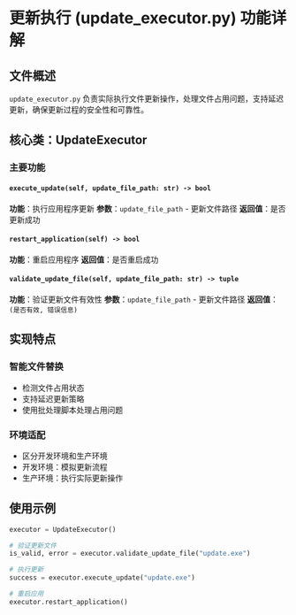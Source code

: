 # 更新执行 (update_executor.py) 功能详解

## 文件概述

`update_executor.py` 负责实际执行文件更新操作，处理文件占用问题，支持延迟更新，确保更新过程的安全性和可靠性。

## 核心类：UpdateExecutor

### 主要功能

#### `execute_update(self, update_file_path: str) -> bool`
**功能**：执行应用程序更新
**参数**：`update_file_path` - 更新文件路径
**返回值**：是否更新成功

#### `restart_application(self) -> bool`
**功能**：重启应用程序
**返回值**：是否重启成功

#### `validate_update_file(self, update_file_path: str) -> tuple`
**功能**：验证更新文件有效性
**参数**：`update_file_path` - 更新文件路径
**返回值**：`(是否有效, 错误信息)`

## 实现特点

### 智能文件替换
- 检测文件占用状态
- 支持延迟更新策略
- 使用批处理脚本处理占用问题

### 环境适配
- 区分开发环境和生产环境
- 开发环境：模拟更新流程
- 生产环境：执行实际更新操作

## 使用示例

```python
executor = UpdateExecutor()

# 验证更新文件
is_valid, error = executor.validate_update_file("update.exe")

# 执行更新
success = executor.execute_update("update.exe")

# 重启应用
executor.restart_application()
```